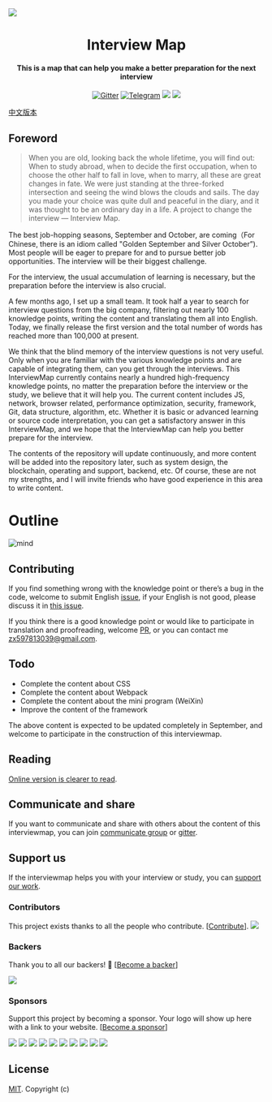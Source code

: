<img align="center" src='./InterviewMap.png' />

<h1 align="center">
  Interview Map
</h1>

<h4 align="center">This is a map that can help you make a better preparation for the next interview</h4>

<p align="center">
  <a href="https://gitter.im/interview-map/Lobby?utm_source=share-link&utm_medium=link&utm_campaign=share-link"><img src="https://img.shields.io/gitter/room/nwjs/nw.js.svg" alt="Gitter"></a>
  <a href="https://t.me/joinchat/GULTjw9enq3J4NQ6Yh5Ntw"><img src="https://img.shields.io/badge/chat-Telegram-brightgreen.svg" alt="Telegram"></a>
  <a href="#backers" alt="Backers on Open Collective"><img src="https://opencollective.com/InterviewMap/backers/badge.svg" /></a> 
  <a href="#sponsors" alt="Sponsors on Open Collective"><img src="https://opencollective.com/InterviewMap/sponsors/badge.svg" /></a> 
</p>

[中文版本](./README-ZH.md)

## Foreword

> When you are old, looking back the whole lifetime, you will find out: When to study abroad, when to decide the first occupation, when to choose the other half to fall in love, when to marry, all these are great changes in fate. We were just standing at the three-forked intersection and seeing the wind blows the clouds and sails. The day you made your choice was quite dull and peaceful in the diary, and it was thought to be an ordinary day in a life. 
> A project to change the interview — Interview Map.


The best job-hopping seasons, September and October, are coming（For Chinese, there is an idiom called "Golden September and Silver October”). Most people will be eager to prepare for and to pursue better job opportunities. The interview will be their biggest challenge.

For the interview, the usual accumulation of learning is necessary, but the preparation before the interview is also crucial.

A few months ago, I set up a small team. It took half a year to search for interview questions from the big company, filtering out nearly 100 knowledge points, writing the content and translating them all into English. Today, we finally release the first version and the total number of words has reached more than 100,000 at present. 

We think that the blind memory of the interview questions is not very useful. Only when you are familiar with the various knowledge points and are capable of integrating them, can you get through the interviews. This InterviewMap currently contains nearly a hundred high-frequency knowledge points, no matter the preparation before the interview or the study, we believe that it will help you. The current content includes JS, network, browser related, performance optimization, security, framework, Git, data structure, algorithm, etc. Whether it is basic or advanced learning or source code interpretation, you can get a satisfactory answer in this InterviewMap, and we hope that the InterviewMap can help you better prepare for the interview.

The contents of the repository will update continuously, and more content will be added into the repository later, such as system design, the blockchain, operating and support, backend, etc. Of course, these are not my strengths, and I will invite friends who have good experience in this area to write content.


# Outline
![mind](./InterviewMapMind-en.png)


## Contributing
If you find something wrong with the knowledge point or there’s a bug in the code, welcome to submit English [issue](https://github.com/KieSun/Front-End-Interview-Map/issues/new), if your English is not good, please discuss it in  [this issue](https://github.com/KieSun/InterviewMap/issues/18).

If you think there is a good knowledge point or would like to participate in translation and proofreading, welcome [PR](https://github.com/KieSun/Front-End-Interview-Map/pulls), or you can contact me <zx597813039@gmail.com>.

## Todo

* Complete the content about CSS 
* Complete the content about Webpack
* Complete the content about the mini program (WeiXin)
* Improve the content of the framework

The above content is expected to be updated completely in September, and welcome to participate in the construction of this interviewmap.

## Reading

[Online version is clearer to read](https://yuchengkai.cn/docs/).

## Communicate and share
If you want to communicate and share with others about the content of this interviewmap, you can join [communicate group](https://github.com/KieSun/InterviewMap/issues/19) or [gitter](https://gitter.im/interview-map/Lobby?utm_source=share-link&utm_medium=link&utm_campaign=share-link).


## Support us
If the interviewmap helps you with your interview or study, you can [support our work](https://github.com/KieSun/InterviewMap/issues/20).


### Contributors

This project exists thanks to all the people who contribute. [[Contribute](CONTRIBUTING.md)].
<a href="graphs/contributors"><img src="https://opencollective.com/InterviewMap/contributors.svg?width=890&button=false" /></a>


### Backers

Thank you to all our backers! 🙏 [[Become a backer](https://opencollective.com/InterviewMap#backer)]

<a href="https://opencollective.com/InterviewMap#backers" target="_blank"><img src="https://opencollective.com/InterviewMap/backers.svg?width=890"></a>


### Sponsors

Support this project by becoming a sponsor. Your logo will show up here with a link to your website. [[Become a sponsor](https://opencollective.com/InterviewMap#sponsor)]

<a href="https://opencollective.com/InterviewMap/sponsor/0/website" target="_blank"><img src="https://opencollective.com/InterviewMap/sponsor/0/avatar.svg"></a>
<a href="https://opencollective.com/InterviewMap/sponsor/1/website" target="_blank"><img src="https://opencollective.com/InterviewMap/sponsor/1/avatar.svg"></a>
<a href="https://opencollective.com/InterviewMap/sponsor/2/website" target="_blank"><img src="https://opencollective.com/InterviewMap/sponsor/2/avatar.svg"></a>
<a href="https://opencollective.com/InterviewMap/sponsor/3/website" target="_blank"><img src="https://opencollective.com/InterviewMap/sponsor/3/avatar.svg"></a>
<a href="https://opencollective.com/InterviewMap/sponsor/4/website" target="_blank"><img src="https://opencollective.com/InterviewMap/sponsor/4/avatar.svg"></a>
<a href="https://opencollective.com/InterviewMap/sponsor/5/website" target="_blank"><img src="https://opencollective.com/InterviewMap/sponsor/5/avatar.svg"></a>
<a href="https://opencollective.com/InterviewMap/sponsor/6/website" target="_blank"><img src="https://opencollective.com/InterviewMap/sponsor/6/avatar.svg"></a>
<a href="https://opencollective.com/InterviewMap/sponsor/7/website" target="_blank"><img src="https://opencollective.com/InterviewMap/sponsor/7/avatar.svg"></a>
<a href="https://opencollective.com/InterviewMap/sponsor/8/website" target="_blank"><img src="https://opencollective.com/InterviewMap/sponsor/8/avatar.svg"></a>
<a href="https://opencollective.com/InterviewMap/sponsor/9/website" target="_blank"><img src="https://opencollective.com/InterviewMap/sponsor/9/avatar.svg"></a>



## License
[MIT](LICENSE). Copyright (c)
